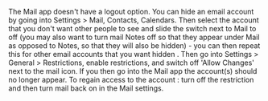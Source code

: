 The Mail app doesn't have a logout option.  You can hide an email account by
going into Settings > Mail, Contacts, Calendars. Then select the account that
you don't want other people to see and slide the switch next to Mail to off
(you may also want to turn mail Notes off so that they appear under Mail as
opposed to Notes, so that they will also be hidden) - you can then repeat this
for other email accounts that you want hidden . Then go into Settings >
General > Restrictions, enable restrictions, and switch off 'Allow
Changes' next to the mail icon. If you then go into the Mail app the
account(s) should no longer appear. To regain access to the account : turn
off the restriction and then turn mail back on in the Mail settings.
